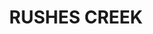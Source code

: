 ---
lastmod: '2025-04-06T06:05:20+00:00'
latitude: -30.81768151
layout: suburb
longitude: 150.6548008
postcode: '2346'
state: NSW
title: RUSHES CREEK
url: /nsw/rushes-creek/
---